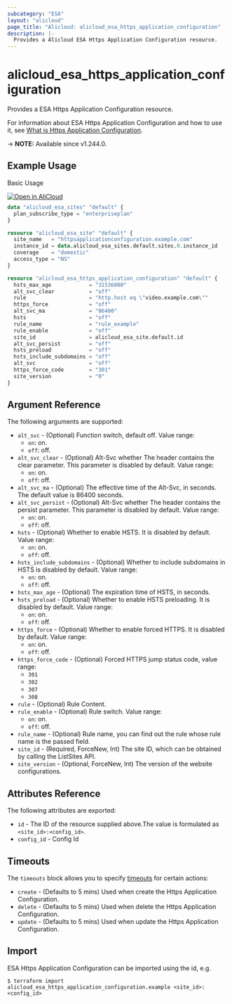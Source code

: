 ```yaml
---
subcategory: "ESA"
layout: "alicloud"
page_title: "Alicloud: alicloud_esa_https_application_configuration"
description: |-
  Provides a Alicloud ESA Https Application Configuration resource.
---
```


# alicloud_esa_https_application_configuration

Provides a ESA Https Application Configuration resource.



For information about ESA Https Application Configuration and how to use it, see [What is Https Application Configuration](https://next.api.alibabacloud.com/document/ESA/2024-09-10/CreateHttpsApplicationConfiguration).

-> **NOTE:** Available since v1.244.0.

## Example Usage

Basic Usage

<div style="display: block;margin-bottom: 40px;"><div class="oics-button" style="float: right;position: absolute;margin-bottom: 10px;">
  <a href="https://api.aliyun.com/terraform?resource=alicloud_esa_https_application_configuration&exampleId=75a33a9f-97bf-e4e4-fbba-10cb9f86ee147a44b6fc&activeTab=example&spm=docs.r.esa_https_application_configuration.0.75a33a9f97&intl_lang=EN_US" target="_blank">
    <img alt="Open in AliCloud" src="https://img.alicdn.com/imgextra/i1/O1CN01hjjqXv1uYUlY56FyX_!!6000000006049-55-tps-254-36.svg" style="max-height: 44px; max-width: 100%;">
  </a>
</div></div>

```terraform
data "alicloud_esa_sites" "default" {
  plan_subscribe_type = "enterpriseplan"
}

resource "alicloud_esa_site" "default" {
  site_name   = "httpsapplicationconfiguration.example.com"
  instance_id = data.alicloud_esa_sites.default.sites.0.instance_id
  coverage    = "domestic"
  access_type = "NS"
}

resource "alicloud_esa_https_application_configuration" "default" {
  hsts_max_age            = "31536000"
  alt_svc_clear           = "off"
  rule                    = "http.host eq \"video.example.com\""
  https_force             = "off"
  alt_svc_ma              = "86400"
  hsts                    = "off"
  rule_name               = "rule_example"
  rule_enable             = "off"
  site_id                 = alicloud_esa_site.default.id
  alt_svc_persist         = "off"
  hsts_preload            = "off"
  hsts_include_subdomains = "off"
  alt_svc                 = "off"
  https_force_code        = "301"
  site_version            = "0"
}
```

## Argument Reference

The following arguments are supported:
* `alt_svc` - (Optional) Function switch, default off. Value range:
  - `on`: on.
  - `off`: off.
* `alt_svc_clear` - (Optional) Alt-Svc whether The header contains the clear parameter. This parameter is disabled by default. Value range:
  - `on`: on.
  - `off`: off.
* `alt_svc_ma` - (Optional) The effective time of the Alt-Svc, in seconds. The default value is 86400 seconds.
* `alt_svc_persist` - (Optional) Alt-Svc whether The header contains the persist parameter. This parameter is disabled by default. Value range:
  - `on`: on.
  - `off`: off.
* `hsts` - (Optional) Whether to enable HSTS. It is disabled by default. Value range:
  - `on`: on.
  - `off`: off.
* `hsts_include_subdomains` - (Optional) Whether to include subdomains in HSTS is disabled by default. Value range:
  - `on`: on.
  - `off`: off.
* `hsts_max_age` - (Optional) The expiration time of HSTS, in seconds.
* `hsts_preload` - (Optional) Whether to enable HSTS preloading. It is disabled by default. Value range:
  - `on`: on.
  - `off`: off.
* `https_force` - (Optional) Whether to enable forced HTTPS. It is disabled by default. Value range:
  - `on`: on.
  - `off`: off.
* `https_force_code` - (Optional) Forced HTTPS jump status code, value range:
  - `301`
  - `302`
  - `307`
  - `308`
* `rule` - (Optional) Rule Content.
* `rule_enable` - (Optional) Rule switch. Value range:
  - `on`: on.
  - `off`: off.
* `rule_name` - (Optional) Rule name, you can find out the rule whose rule name is the passed field.
* `site_id` - (Required, ForceNew, Int) The site ID, which can be obtained by calling the ListSites API.
* `site_version` - (Optional, ForceNew, Int) The version of the website configurations.
        

## Attributes Reference

The following attributes are exported:
* `id` - The ID of the resource supplied above.The value is formulated as `<site_id>:<config_id>`.
* `config_id` - Config Id

## Timeouts

The `timeouts` block allows you to specify [timeouts](https://www.terraform.io/docs/configuration-0-11/resources.html#timeouts) for certain actions:
* `create` - (Defaults to 5 mins) Used when create the Https Application Configuration.
* `delete` - (Defaults to 5 mins) Used when delete the Https Application Configuration.
* `update` - (Defaults to 5 mins) Used when update the Https Application Configuration.

## Import

ESA Https Application Configuration can be imported using the id, e.g.

```shell
$ terraform import alicloud_esa_https_application_configuration.example <site_id>:<config_id>
```